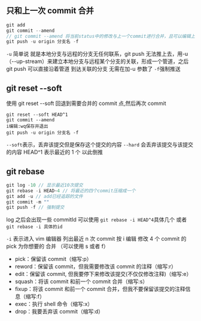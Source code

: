 ## 只和上一次 commit 合并

```js
git add
git commit --amend
// git commit --amend 将当前status中的修改与上一个commit进行合并，且可以编辑上一个提交的注释作为合并后的注释。
git push -u origin 分支名 -f
```

`-u` 简单说 就是本地分支与远程的分支无任何联系，git push 无法推上去，用-u（--up-stream）来建立本地分支与远程某个分支的关联，形成一个管道，之后 git push 可以直接沿着管道 到达关联的分支 无需在加-u 参数了
`-f`强制推送

## git reset --soft

使用 git reset --soft 回退到需要合并的 commit 点,然后再次 commit

```
git reset --soft HEAD^1
git commit --amend
i编辑:wq保存并退出
git push -u origin 分支名 -f

```

`--soft`表示，丢弃该提交但是保存这个提交的内容
`--hard` 会丢弃该提交与该提交的内容
HEAD^1 表示最近的 1 个 以此倒推

## git rebase

```js
git log -10 // 显示最近10次提交
git rebase -i HEAD~4 // 将最近的四个commit压缩成一个
git add -u // add已经追踪的文件
git commit -m ""
git push -f // 强制提交

```

log 之后会出现一些 commitId 可以使用 `git rebase -i HEAD^4`具体几个 或者 `git rebase -i 具体的id`

`-i` 表示进入 vim 编辑器 列出最近 n 次 commit 按 i 编辑 修改 4 个 commit 的 pick 为你想要的 合并 （可以使用 s 或者 f）

- pick：保留该 commit（缩写:p）
- reword：保留该 commit，但我需要修改该 commit 的注释（缩写:r）
- edit：保留该 commit, 但我要停下来修改该提交(不仅仅修改注释)（缩写:e）
- squash：将该 commit 和前一个 commit 合并（缩写:s）
- fixup：将该 commit 和前一个 commit 合并，但我不要保留该提交的注释信息（缩写:f）
- exec：执行 shell 命令（缩写:x）
- drop：我要丢弃该 commit（缩写:d）
